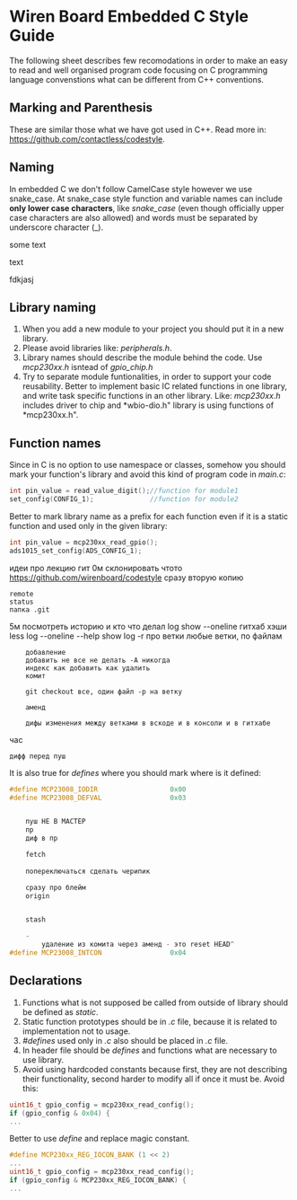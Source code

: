 Wiren Board Embedded C Style Guide
========================

The following sheet describes few recomodations in order to make an easy to read
and well organised program code focusing on C programming language convenstions what can be
different from C++ conventions.

## Marking and Parenthesis
These are similar those what we have got used in C++. Read more in: https://github.com/contactless/codestyle. 

## Naming
In embedded C we don't follow CamelCase style however we use snake_case. At snake_case style function and variable names can
include **only lower case characters**, like *snake_case* (even though officially upper case characters are also allowed) and words must be separated by underscore character (_). 

some text


text

fdkjasj

## Library naming
1. When you add a new module to your project you should put it in a new library. 
2. Please avoid libraries like: *peripherals.h*.
3. Library names should describe the module behind the code. Use *mcp230xx.h* isntead of *gpio_chip.h*
4. Try to separate module funtionalities, in order to support your code reusability. Better to implement basic IC
  related functions in one library, and write task specific functions in an other library. Like: *mcp230xx.h* includes
  driver to chip and *wbio-dio.h" library is using functions of *mcp230xx.h".
  
## Function names
Since in C is no option to use namespace or classes, somehow you should mark your function's library and avoid this kind of
program code in *main.c*:
```C
int pin_value = read_value_digit();//function for module1
set_config(CONFIG_1);              //function for module2
```
Better to mark library name as a prefix for each function even if it is a static function and used only in the given
library:
```C
int pin_value = mcp230xx_read_gpio();
ads1015_set_config(ADS_CONFIG_1);
```

идеи про лекцию гит
0м    склонировать чтото https://github.com/wirenboard/codestyle
	сразу вторую копию

    remote
	status
	папка .git

5м    посмотреть историю и кто что делал log show --oneline гитхаб хэши
        less
        log --oneline
		--help
        show
        log -r
		про ветки
        любые ветки,
	     по файлам

		добавление
		добавить не все не делать -А никогда
		индекс как добавить как удалить
		комит

	    git checkout все, один файл -p на ветку

    	аменд

		дифы изменения между ветками в вскоде и в консоли и в гитхабе

час


	дифф перед пуш

It is also true for *defines* where you should mark where is it defined:
```C
#define MCP23008_IODIR                  0x00
#define MCP23008_DEFVAL                 0x03


	пуш НЕ В МАСТЕР
	пр
	диф в пр

    fetch
	
	попереключаться сделать черипик

   	сразу про блейм
    origin


    stash

    -
	    удаление из комита через аменд - это reset HEAD^
#define MCP23008_INTCON                 0x04
```

## Declarations
1. Functions what is not supposed be called from outside of library should be defined as *static*.
2. Static function prototypes should be in *.c* file, because it is related to implementation not to usage.
3. *#defines* used only in *.c* also should be placed in *.c* file.
4. In header file should be *defines* and functions what are necessary to use library.
5. Avoid using hardcoded constants because first, they are not describing their functionality, second harder to modify all
if once it must be. Avoid this:
```C
uint16_t gpio_config = mcp230xx_read_config();
if (gpio_config & 0x04) {
...
```
Better to use *define* and replace magic constant.
```C
#define MCP230xx_REG_IOCON_BANK (1 << 2)
...
uint16_t gpio_config = mcp230xx_read_config();
if (gpio_config & MCP230xx_REG_IOCON_BANK) {
...
```
